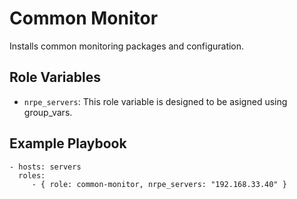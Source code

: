 # Common Monitor

Installs common monitoring packages and configuration.

## Role Variables

* `nrpe_servers`: This role variable is designed to be asigned using
  group_vars.

## Example Playbook

    - hosts: servers
      roles:
         - { role: common-monitor, nrpe_servers: "192.168.33.40" }
